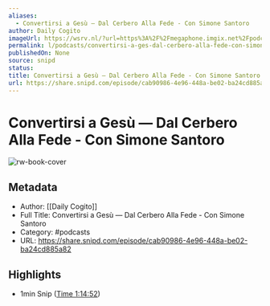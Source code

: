 ```yaml
---
aliases:
  - Convertirsi a Gesù — Dal Cerbero Alla Fede - Con Simone Santoro
author: Daily Cogito
imageUrl: https://wsrv.nl/?url=https%3A%2F%2Fmegaphone.imgix.net%2Fpodcasts%2F177bc612-1af5-11ec-bff3-6bcded6ec32e%2Fimage%2FDAILY_COGITO_NEW_VOIS_01.jpg%3Fixlib%3Drails-4.3.1%26max-w%3D3000%26max-h%3D3000%26fit%3Dcrop%26auto%3Dformat%2Ccompress&w=100&h=100
permalink: l/podcasts/convertirsi-a-ges-dal-cerbero-alla-fede-con-simone-santoro
publishedOn: None
source: snipd
status: 
title: Convertirsi a Gesù — Dal Cerbero Alla Fede - Con Simone Santoro
url: https://share.snipd.com/episode/cab90986-4e96-448a-be02-ba24cd885a82
---
```

# Convertirsi a Gesù — Dal Cerbero Alla Fede - Con Simone Santoro

![rw-book-cover](https://wsrv.nl/?url=https%3A%2F%2Fmegaphone.imgix.net%2Fpodcasts%2F177bc612-1af5-11ec-bff3-6bcded6ec32e%2Fimage%2FDAILY_COGITO_NEW_VOIS_01.jpg%3Fixlib%3Drails-4.3.1%26max-w%3D3000%26max-h%3D3000%26fit%3Dcrop%26auto%3Dformat%2Ccompress&w=100&h=100)

## Metadata

- Author: [[Daily Cogito]]
- Full Title: Convertirsi a Gesù — Dal Cerbero Alla Fede - Con Simone Santoro
- Category: #podcasts
- URL: https://share.snipd.com/episode/cab90986-4e96-448a-be02-ba24cd885a82

## Highlights

- 1min Snip ([Time 1:14:52](https://share.snipd.com/snip/9a6751a0-ed28-41ad-98d6-8b8e7b72673a))
